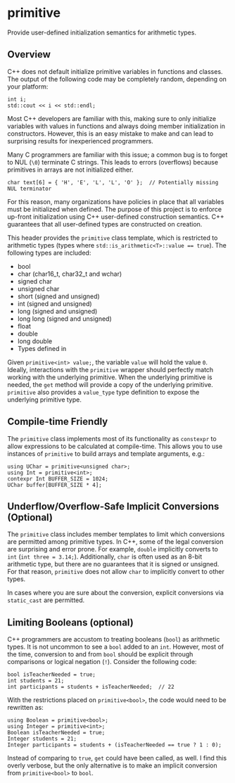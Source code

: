 # primitive
Provide user-defined initialization semantics for arithmetic types.

## Overview
C++ does not default initialize primitive variables in functions and classes. The output of the following code may be completely random, depending on your platform:

    int i;
    std::cout << i << std::endl;
    
Most C++ developers are familiar with this, making sure to only initialize variables with values in functions and always doing member initialization in constructors. However, this is an easy mistake to make and can lead to surprising results for inexperienced programmers.

Many C programmers are familiar with this issue; a common bug is to forget to NUL (`\0`) terminate C strings. This leads to errors (overflows) because primitives in arrays are not initialized either.

    char text[6] = { 'H', 'E', 'L', 'L', 'O' };  // Potentially missing NUL terminator
    
For this reason, many organizations have policies in place that all variables must be initialized when defined. The purpose of this project is to enforce up-front initialization using C++ user-defined construction semantics. C++ guarantees that all user-defined types are constructed on creation.

This header provides the `primitive` class template, which is restricted to arithmetic types (types where `std::is_arithmetic<T>::value == true`). The following types are included:

* bool
* char (char16_t, char32_t and wchar) 
* signed char
* unsigned char
* short (signed and unsigned)
* int (signed and unsigned)
* long (signed and unsigned)
* long long (signed and unsigned)
* float
* double
* long double
* Types defined in <cstdint>

Given `primitive<int> value;`, the variable `value` will hold the value `0`. Ideally, interactions with the `primitive` wrapper should perfectly match working with the underlying primitive. When the underlying primitive is needed, the `get` method will provide a copy of the underlying primitive. `primitive` also provides a `value_type` type definition to expose the underlying primitive type.

## Compile-time Friendly
The `primitive` class implements most of its functionality as `constexpr` to allow expressions to be calculated at compile-time. This allows you to use instances of `primitive` to build arrays and template arguments, e.g.:

    using UChar = primitive<unsigned char>;
    using Int = primitive<int>;
    contexpr Int BUFFER_SIZE = 1024; 
    UChar buffer[BUFFER_SIZE * 4];
    
## Underflow/Overflow-Safe Implicit Conversions (Optional)
The `primitive` class includes member templates to limit which conversions are permitted among primitive types. In C++, some of the legal conversion are surprising and error prone. For example, `double` implicitly converts to `int` (`int three = 3.14;`). Additionally, `char` is often used as an 8-bit arithmetic type, but there are no guarantees that it is signed or unsigned. For that reason, `primitive` does not allow `char` to implicitly convert to other types.

In cases where you are sure about the conversion, explicit conversions via `static_cast` are permitted.

## Limiting Booleans (optional)
C++ programmers are accustom to treating booleans (`bool`) as arithmetic types. It is not uncommon to see a `bool` added to an `int`. However, most of the time, conversion to and from `bool` should be explicit through comparisons or logical negation (`!`). Consider the following code:

    bool isTeacherNeeded = true;
    int students = 21;
    int participants = students + isTeacherNeeded;  // 22
    
With the restrictions placed on `primitive<bool>`, the code would need to be rewritten as:

    using Boolean = primitive<bool>;
    using Integer = primitive<int>;
    Boolean isTeacherNeeded = true;
    Integer students = 21;
    Integer participants = students + (isTeacherNeeded == true ? 1 : 0);
    
Instead of comparing to `true`, `get` could have been called, as well. I find this overly verbose, but the only alternative is to make an implicit conversion from `primitive<bool>` to `bool`.

